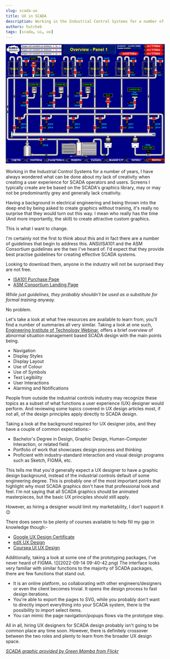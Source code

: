 ```yaml
---
slug: scada-ux
title: UX in SCADA
description: Working in the Industrial Control Systems for a number of years, I have always wondered what can be done about my lack of creativity when creating a user experience for SCADA operators and users. Screens I would typically create are be based on the SCADA's graphics library, and may or may not be predominantly grey.
authors: hutcheb
tags: [scada, ui, ux]
---
```


![5233622599_fe75072915_o.gif](5233622599_fe75072915_o.gif)

Working in the Industrial Control Systems for a number of years, I have always wondered what can be done
about my lack of creativity when creating a user experience for SCADA operators and users. Screens I
typically create are be based on the SCADA's graphics library, may or may not be predominantly grey
and generally lack creativity.

Having a background in electrical engineering and being thrown into the deep end by being asked to create
graphics without training, it's really no surprise that they would turn out this way. I mean who really 
has the time (And more importantly, the skill) to create attractive custom graphics. 

This is what I want to change.

<!--truncate-->

I'm certainly not the first to think about this and in fact there are a number of guidelines that begin 
to address this. ANSI/ISA101 and the ASM Consortium guidelines are the two I've heard of. I'd expect that
they provide best practise guidelines for creating effective SCADA systems. 

Looking to download them, anyone in the industry will not be surprised they are not free.
- [ISA101 Purchase Page](https://www.isa.org/products/ansi-isa-101-01-2015-human-machine-interfaces-for)
- [ASM Consortium Landing Page](https://process.honeywell.com/us/en/site/asm-consortium/join-asm-consortium)

*While just guidelines, they probably shouldn't be used as a substitute for formal training anyway.*

No problem. 

Let's take a look at what free resources are available to learn from, you'll find a number of summaries
all very similar. Taking a look at one such, [Engineering Institute of Technology Webinar](https://www.eit.edu.au/wp-content/uploads/2022/01/2022.01.20_SCADA_ASM_v3_WithRecording.pdf),
offers a brief overview of abnormal situation management based SCADA design with the main points being.
- Navigation
- Display Styles
- Display Layout
- Use of Colour
- Use of Symbols
- Text Legibility
- User Interactions
- Alarming and Notifications

People from outside the industrial controls industry may recognize these topics as a subset of what 
functions a user experience (UX) designer would perform. And reviewing some topics covered in UX design 
articles most, if not all, of the design principles apply directly to SCADA design.

Taking a look at the background required for UX designer jobs, and they have a couple of common expectations:-
- Bachelor's Degree in Design, Graphic Design, Human-Computer Interaction, or related field.
- Portfolio of work that showcases design process and thinking
- Proficient with industry-standard interaction and visual design programs such as Sketch, FIGMA, etc.

This tells me that you'd generally expect a UX designer to have a graphic design background, instead of
the industrial controls default of some engineering degree. This is probably one of the most important 
points that highlight why most SCADA graphics don't have that professional look and feel. I'm not saying
that all SCADA graphics should be animated masterpieces, but the basic UX principles should still apply.

However, as hiring a designer would limit my marketability, I don't support it :wink:

There does seem to be plenty of courses available to help fill my gap in knowledge though:-
- [Google UX Design Certificate](https://grow.google/certificates/ux-design/#?modal_active=none)
- [edX UX Design](https://www.edx.org/course/ux-design)
- [Coursea UI UX Design](https://www.coursera.org/specializations/ui-ux-design)

Additionally, taking a look at some one of the prototyping packages, I've never heard of FIGMA.
![](2022-09-14 09-40-42.png)
The interface looks very familiar with similar functions to the majority of SCADA packages, there
are few functions that stand out.
- It is an online platform, so collaborating with other engineers/designers or even the client becomes trivial.
It opens the design process to fast design iterations.
- You're able to export the pages to SVG, while you probably don't want to directly import everything into
your SCADA system, there is the  possibility to import select items.
- You can mimic the page navigation/popups flows via the prototype step.

All in all, hiring UX designers for SCADA design probably isn't going to be common place any time soon. However,
there is definitely crossover between the two roles and plenty to learn from the broader UX design space.

*[SCADA graphic provided by Green Mamba from Flickr](https://www.flickr.com/photos/greenmambagreenmamba/5233622599/)*
